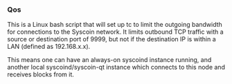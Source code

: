 ### Qos ###

This is a Linux bash script that will set up tc to limit the outgoing bandwidth for connections to the Syscoin network. It limits outbound TCP traffic with a source or destination port of 9999, but not if the destination IP is within a LAN (defined as 192.168.x.x).

This means one can have an always-on syscoind instance running, and another local syscoind/syscoin-qt instance which connects to this node and receives blocks from it.
